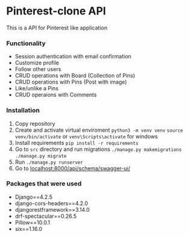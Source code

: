 # Pinterest-clone API

This is a API for Pinterest like application

### Functionality

- Session authentication with email confirmation
- Customize profile
- Follow other users
- CRUD operations with Board (Collection of Pins)
- CRUD operations with Pins (Post with image)
- Like/unlike a Pins
- CRUD operaions with Comments


### Installation

1. Copy repository
2. Create and activate virtual enviroment
`python3 -m venv venv`
`source venv/bin/activate` or `venv\Scripts\activate` for windows
3. Install requirements
`pip install -r requirements`
4. Go to `src` directory and run migrations
`./manage.py makemigrations`
`./manage.py migrate`
5. Run `./manage.py runserver`
6. Go to [localhost:8000/api/schema/swagger-ui/](http://127.0.0.1:8000/api/schema/swagger-ui/)


### Packages that were used

- Django==4.2.5
- django-cors-headers==4.2.0
- djangorestframework==3.14.0
- drf-spectacular==0.26.5
- Pillow==10.0.1
- six==1.16.0